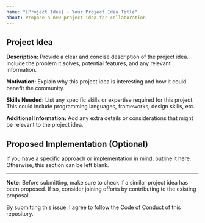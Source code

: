 ```yaml
---
name: "[Project Idea] - Your Project Idea Title"
about: Propose a new project idea for collaboration
---
```


## Project Idea

**Description:**
Provide a clear and concise description of the project idea. Include the problem it solves, potential features, and any relevant information.

**Motivation:**
Explain why this project idea is interesting and how it could benefit the community.

**Skills Needed:**
List any specific skills or expertise required for this project. This could include programming languages, frameworks, design skills, etc.

**Additional Information:**
Add any extra details or considerations that might be relevant to the project idea.

## Proposed Implementation (Optional)

If you have a specific approach or implementation in mind, outline it here. Otherwise, this section can be left blank.

---

**Note:** Before submitting, make sure to check if a similar project idea has been proposed. If so, consider joining efforts by contributing to the existing proposal.

By submitting this issue, I agree to follow the [Code of Conduct](../CODE_OF_CONDUCT.md) of this repository.
